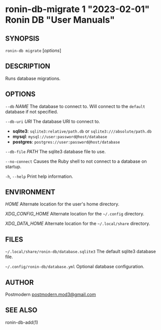 # ronin-db-migrate 1 "2023-02-01" Ronin DB "User Manuals"

## SYNOPSIS

`ronin-db migrate` [*options*]

## DESCRIPTION

Runs database migrations.

## OPTIONS

`--db` *NAME*
  The database to connect to. Will connect to the `default` database if not
  specified.

`--db-uri` *URI*
  The database URI to connect to.

  * **sqlite3**: `sqlite3:relative/path.db` or `sqlite3:///absolute/path.db`
  * **mysql**: `mysql://user:password@host/database`
  * **postgres**: `postgres://user:password@host/database`

`--db-file` *PATH*
  The sqlite3 database file to use.

`--no-connect`
  Causes the Ruby shell to not connect to a database on startup.

`-h`, `--help`
  Print help information.

## ENVIRONMENT

*HOME*
  Alternate location for the user's home directory.

*XDG_CONFIG_HOME*
  Alternate location for the `~/.config` directory.

*XDG_DATA_HOME*
  Alternate location for the `~/.local/share` directory.

## FILES

`~/.local/share/ronin-db/database.sqlite3`
  The default sqlite3 database file.

`~/.config/ronin-db/database.yml`
  Optional database configuration.

## AUTHOR

Postmodern <postmodern.mod3@gmail.com>

## SEE ALSO

ronin-db-add(1)
